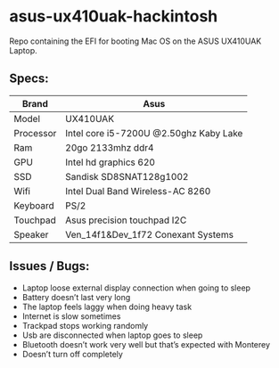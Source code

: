 # asus-ux410uak-hackintosh
Repo containing the EFI for booting Mac OS on the ASUS UX410UAK Laptop.

## Specs:

| Brand | Asus |
| --- | --- |
| Model | UX410UAK |
| Processor | Intel core i5-7200U @2.50ghz Kaby Lake |
| Ram | 20go 2133mhz ddr4 |
| GPU | Intel hd graphics 620 |
| SSD | Sandisk SD8SNAT128g1002 |
| Wifi | Intel Dual Band Wireless-AC 8260 |
| Keyboard | PS/2 |
| Touchpad | Asus precision touchpad I2C |
| Speaker | Ven_14f1&Dev_1f72 Conexant Systems |

## Issues / Bugs:

- Laptop loose external display connection when going to sleep
- Battery doesn’t last very long
- The laptop feels laggy when doing heavy task
- Internet is slow sometimes
- Trackpad stops working randomly
- Usb are disconnected when laptop goes to sleep
- Bluetooth doesn’t work very well but that’s expected with Monterey
- Doesn’t turn off completely
